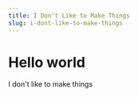 ```yaml
---
title: I Don't Like to Make Things
slug: i-dont-like-to-make-things
---
```


# Hello world

I don't like to make things